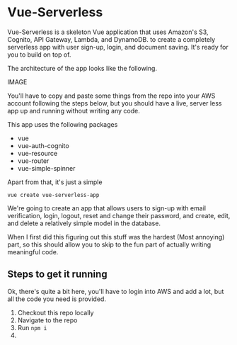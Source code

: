 # Vue-Serverless

Vue-Serverless is a skeleton Vue application that uses Amazon's S3, Cognito, API Gateway, Lambda, and DynamoDB. to create a completely serverless app with user sign-up, login, and document saving. It's ready for you to build on top of.



The architecture of the app looks like the following.

IMAGE

You'll have to copy and paste some things from the repo into your AWS account following the steps below, but you should have a live, server less app up and running without writing any code.

This app uses the following packages

- vue
- vue-auth-cognito
- vue-resource
- vue-router
- vue-simple-spinner

Apart from that, it's just a simple  

```vue create vue-serverless-app```

We're going to create an app that allows users to sign-up with email verification, login, logout, reset and change their password, and create, edit, and delete a relatively simple model in the database.

When I first did this figuring out this stuff was the hardest (Most annoying) part, so this should allow you to skip to the fun part of actually writing meaningful code. 

## Steps to get it running

Ok, there's quite a bit here, you'll have to login into AWS and add a lot, but all the code you need is provided. 

1. Checkout this repo locally
2. Navigate to the repo
3. Run ```npm i```
4. 



